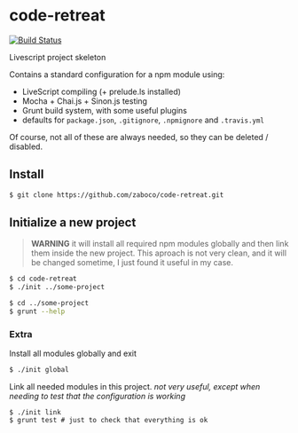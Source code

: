 # code-retreat
[![Build Status](https://travis-ci.org/zaboco/code-retreat.png?branch=master)](https://travis-ci.org/zaboco/code-retreat)

Livescript project skeleton

Contains a standard configuration for a npm module using:
  - LiveScript compiling (+ prelude.ls installed)
  - Mocha + Chai.js + Sinon.js testing
  - Grunt build system, with some useful plugins
  - defaults for `package.json`, `.gitignore`, `.npmignore` and `.travis.yml`

Of course, not all of these are always needed, so they can be deleted / disabled.

## Install
```sh
$ git clone https://github.com/zaboco/code-retreat.git
```
## Initialize a new project
> **WARNING** it will install all required npm modules globally and then link them inside the new project. This aproach is not very clean, and it will be changed sometime, I just found it useful in my case.

```sh
$ cd code-retreat
$ ./init ../some-project

$ cd ../some-project
$ grunt --help
```

### Extra
Install all modules globally and exit
```sh
$ ./init global
```

Link all needed modules in this project.
_not very useful, except when needing to test that the configuration is working_
```
$ ./init link
$ grunt test # just to check that everything is ok
```
